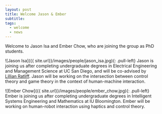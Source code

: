 ```yaml
---
layout: post
title: Welcome Jason & Ember 
subtitle:
tags:
  - welcome
  - news
---
```


Welcome to Jason Isa and Ember Chow, who are joining the group as PhD students. 

![Jason Isa]({{ site.url}}/images/people/jason_isa.jpg){: .pull-left}
Jason is joining us after completing undergraduate degrees in Electrical Engineering and Management Science at UC San Diego, and will be co-advised by [Lillian Ratliff](http://faculty.uw.edu/ratliffl). Jason will be working on the intersection between control theory and game theory in the context of human-machine interaction.

![Ember Chow]({{ site.url}}/images/people/ember_chow.jpg){: .pull-left}
Ember is joining us after completing undergraduate degrees in Intelligent Systems Engineering and Mathematics at IU Bloomington. Ember will be working on human-robot interaction using haptics and control theory.


